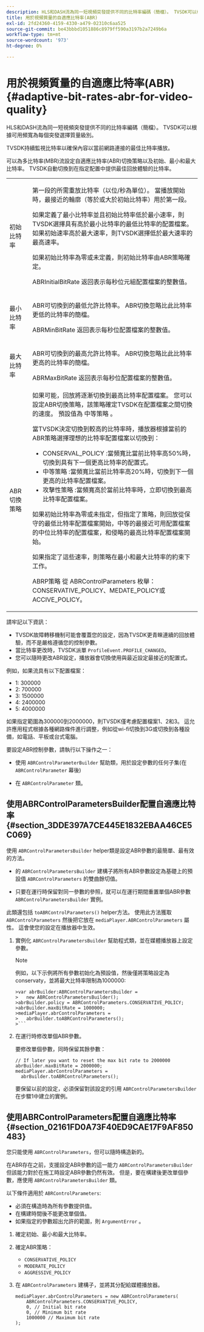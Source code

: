 ```yaml
---
description: HLS和DASH流為同一短視頻突發提供不同的比特率編碼（簡檔）。 TVSDK可以根據可用頻寬為每個突發選擇質量級別。
title: 用於視頻質量的自適應比特率(ABR)
exl-id: 2fd24360-4159-4330-a479-02310c6aa525
source-git-commit: be43bbbd1051886c8979ff590a3197b2a7249b6a
workflow-type: tm+mt
source-wordcount: '973'
ht-degree: 0%

---
```


# 用於視頻質量的自適應比特率(ABR){#adaptive-bit-rates-abr-for-video-quality}

HLS和DASH流為同一短視頻突發提供不同的比特率編碼（簡檔）。 TVSDK可以根據可用頻寬為每個突發選擇質量級別。

TVSDK持續監視比特率以確保內容以當前網路連接的最佳比特率播放。

可以為多比特率(MBR)流設定自適應比特率(ABR)切換策略以及初始、最小和最大比特率。 TVSDK自動切換到在指定配置中提供最佳回放體驗的比特率。

<table id="table_AF838E082235406AA359BF1C1A77F85F"> 
 <tbody> 
  <tr> 
   <td colname="col01"> 初始比特率 </td> 
   <td colname="col2"> <p>第一段的所需重放比特率（以位/秒為單位）。 當播放開始時，最接近的輪廓（等於或大於初始比特率）用於第一段。 </p> <p> 如果定義了最小比特率並且初始比特率低於最小速率，則TVSDK選擇具有高於最小比特率的最低比特率的配置檔案。 如果初始速率高於最大速率，則TVSDK選擇低於最大速率的最高速率。 </p> <p>如果初始比特率為零或未定義，則初始比特率由ABR策略確定。 </p> <p> <span class="apiname"> ABRInitialBitRate </span> 返回表示每秒位元組配置檔案的整數值。 </p> </td> 
  </tr> 
  <tr> 
   <td colname="col01"> 最小比特率 </td> 
   <td colname="col2"> <p>ABR可切換到的最低允許比特率。 ABR切換忽略比此比特率更低的比特率的簡檔。 </p> <p> <span class="apiname"> ABRMinBitRate </span> 返回表示每秒位配置檔案的整數值。 </p> </td> 
  </tr> 
  <tr> 
   <td colname="col01"> 最大比特率 </td> 
   <td colname="col2"> <p>ABR可切換到的最高允許比特率。 ABR切換忽略比此比特率更高的比特率的簡檔。 </p> <p> <span class="apiname"> ABRMaxBitRate </span> 返回表示每秒位配置檔案的整數值。 </p> </td> 
  </tr> 
  <tr> 
   <td colname="col01"> ABR切換策略 </td> 
   <td colname="col2"> 如果可能，回放將逐漸切換到最高比特率配置檔案。 您可以設定ABR切換策略，該策略確定TVSDK在配置檔案之間切換的速度。 預設值為 <span class="codeph"> 中等策略 </span>。 <p>當TVSDK決定切換到較高的比特率時，播放器根據當前的ABR策略選擇理想的比特率配置檔案以切換到： 
     <ul id="ul_058D0FFC944C476A83BB9E756B95DEBD"> 
      <li id="li_C690A12DC34C4754B01C2D0616FB6A0A"> <span class="codeph"> CONSERVAL_POLICY </span>:當頻寬比當前比特率高50%時，切換到具有下一個更高比特率的配置式。 </li> 
      <li id="li_FF5BDB099B554940AC296938C7A12B81"> <span class="codeph"> 中等策略 </span>:當頻寬比當前比特率高20%時，切換到下一個更高的比特率配置檔案。 </li> 
      <li id="li_E602508429864C279BF78360E95718A6"> <span class="codeph"> 攻擊性策略 </span>:當頻寬高於當前比特率時，立即切換到最高比特率配置檔案。 </li> 
     </ul> </p> <p>如果初始比特率為零或未指定，但指定了策略，則回放從保守的最低比特率配置檔案開始，中等的最接近可用配置檔案的中位比特率的配置檔案，和侵略的最高比特率配置檔案開始。 </p> <p>如果指定了這些速率，則策略在最小和最大比特率的約束下工作。 </p> <p> <span class="codeph"> ABRP策略 </span> 從 <span class="codeph"> ABRControlParameters </span> 枚舉：CONSERVATIVE_POLICY、MEDATE_POLICY或ACCIVE_POLICY。 </p> </td> 
  </tr> 
 </tbody> 
</table>

請牢記以下資訊：

* TVSDK故障轉移機制可能會覆蓋您的設定，因為TVSDK更青睞連續的回放體驗，而不是嚴格遵循您的控制參數。
* 當比特率更改時，TVSDK派單 `ProfileEvent.PROFILE_CHANGED`。
* 您可以隨時更改ABR設定，播放器會切換使用與最近設定最接近的配置式。

例如，如果流具有以下配置檔案：

* 1: 300000
* 2: 700000
* 3: 1500000
* 4: 2400000
* 5: 4000000

如果指定範圍為300000到2000000，則TVSDK僅考慮配置檔案1、2和3。 這允許應用程式根據各種網路條件進行調整，例如從wi-fi切換到3G或切換到各種設備，如電話、平板或台式電腦。

要設定ABR控制參數，請執行以下操作之一：

* 使用 `ABRControlParameterBuilder` 幫助類，用於設定參數的任何子集(在 `ABRControlParameter` 幕後)

* 在 `ABRControlParameter` 類。

## 使用ABRControlParametersBuilder配置自適應比特率 {#section_3DDE397A7CE445E1832EBAA46CE5C069}

使用 `ABRControlParametersBuilder` helper類是設定ABR參數的最簡單、最有效的方法。

* 的 `ABRControlParametersBuilder` 建構子將所有ABR參數設定為基礎上的預設值 `ABRControlParameters` 的雙曲餘切值。

* 只要在運行時保留對同一參數的參照，就可以在運行期間重置單個ABR參數 `ABRControlParametersBuilder` 實例。

此類還包括 `toABRControlParameters()` helper方法。 使用此方法獲取 `ABRControlParameters` 然後把它放在 `mediaPlayer.ABRControlParameters` 屬性。 這會使您的設定在播放器中生效。

1. 實例化 `ABRControlParametersBuilder` 幫助程式類，並在媒體播放器上設定參數。

   >[!NOTE]
   >
   >例如，以下示例將所有參數初始化為預設值，然後僅將策略設定為conservaty，並將最大比特率限制為1000000:
   >
   >
   ```
   >var abrBuilder:ABRControlParametersBuilder =  
   >   new ABRControlParametersBuilder(); 
   >abrBuilder.policy = ABRControlParameters.CONSERVATIVE_POLICY; 
   >abrBuilder.maxBitRate = 1000000; 
   >mediaPlayer.abrControlParameters =  
   >   abrBuilder.toABRControlParameters();
   >```

1. 在運行時修改單個ABR參數。

   要修改單個參數，同時保留其餘參數：

   ```
   // If later you want to reset the max bit rate to 2000000 
   abrBuilder.maxBitRate = 2000000; 
   mediaPlayer.abrControlParameters =  
     abrBuilder.toABRControlParameters();
   ```

   要保留以前的設定，必須保留對該設定的引用 `ABRControlParametersBuilder` 在步驟1中建立的實例。

## 使用ABRControlParameters配置自適應比特率 {#section_02161FD0A73F40ED9CAE17F9AF850483}

您只能使用 `ABRControlParameters`，但可以隨時構造新的。

在ABR存在之前，支援設定ABR參數的這一能力 `ABRControlParametersBuilder` 但該能力對於在施工時設定ABR參數仍然有效。 但是，要在構建後更改單個參數，應使用 `ABRControlParametersBuilder` 類。

以下條件適用於 `ABRControlParameters`:

* 必須在構造時為所有參數提供值。
* 在構建時間後不能更改單個值。
* 如果指定的參數超出允許的範圍，則 `ArgumentError` 。

1. 確定初始、最小和最大比特率。
1. 確定ABR策略：

   * `CONSERVATIVE_POLICY`
   * `MODERATE_POLICY`
   * `AGGRESSIVE_POLICY`

1. 在 `ABRControlParameters` 建構子，並將其分配給媒體播放器。

   ```
   mediaPlayer.abrControlParameters = new ABRControlParameters( 
       ABRControlParameters.CONSERVATIVE_POLICY, 
       0, // Initial bit rate 
       0, // Minimum bit rate 
       1000000 // Maximum bit rate 
   );
   ```
